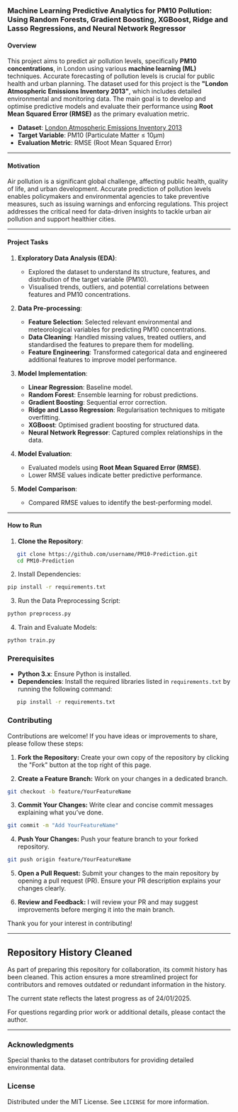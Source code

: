 ### Machine Learning Predictive Analytics for PM10 Pollution: Using Random Forests, Gradient Boosting, XGBoost, Ridge and Lasso Regressions, and Neural Network Regressor

#### **Overview**
This project aims to predict air pollution levels, specifically **PM10 concentrations**, in London using various **machine learning (ML)** techniques. Accurate forecasting of pollution levels is crucial for public health and urban planning. The dataset used for this project is the **"London Atmospheric Emissions Inventory 2013"**, which includes detailed environmental and monitoring data. The main goal is to develop and optimise predictive models and evaluate their performance using **Root Mean Squared Error (RMSE)** as the primary evaluation metric. 

- **Dataset**: [London Atmospheric Emissions Inventory 2013](https://data.london.gov.uk/dataset/london-atmospheric-emissions-inventory-2013)
- **Target Variable**: PM10 (Particulate Matter ≤ 10µm)
- **Evaluation Metric**: RMSE (Root Mean Squared Error)

---

#### **Motivation**
Air pollution is a significant global challenge, affecting public health, quality of life, and urban development. Accurate prediction of pollution levels enables policymakers and environmental agencies to take preventive measures, such as issuing warnings and enforcing regulations. This project addresses the critical need for data-driven insights to tackle urban air pollution and support healthier cities.

---

#### **Project Tasks**

1. **Exploratory Data Analysis (EDA)**:
   - Explored the dataset to understand its structure, features, and distribution of the target variable (PM10).
   - Visualised trends, outliers, and potential correlations between features and PM10 concentrations.

2. **Data Pre-processing**:
   - **Feature Selection**: Selected relevant environmental and meteorological variables for predicting PM10 concentrations.
   - **Data Cleaning**: Handled missing values, treated outliers, and standardised the features to prepare them for modelling.
   - **Feature Engineering**: Transformed categorical data and engineered additional features to improve model performance.

3. **Model Implementation**:
   - **Linear Regression**: Baseline model.
   - **Random Forest**: Ensemble learning for robust predictions.
   - **Gradient Boosting**: Sequential error correction.
   - **Ridge and Lasso Regression**: Regularisation techniques to mitigate overfitting.
   - **XGBoost**: Optimised gradient boosting for structured data.
   - **Neural Network Regressor**: Captured complex relationships in the data.

4. **Model Evaluation**:
   - Evaluated models using **Root Mean Squared Error (RMSE)**.
   - Lower RMSE values indicate better predictive performance.

5. **Model Comparison**:
   - Compared RMSE values to identify the best-performing model.
---

#### **How to Run**

1. **Clone the Repository**:
```bash
   git clone https://github.com/username/PM10-Prediction.git
   cd PM10-Prediction
```
2. Install Dependencies:

```bash
pip install -r requirements.txt
```
3. Run the Data Preprocessing Script:
```bash
python preprocess.py
```

4. Train and Evaluate Models:
```bash
python train.py
```
### Prerequisites
- **Python 3.x**: Ensure Python is installed. 
- **Dependencies**: Install the required libraries listed in `requirements.txt` by running the following command:
```bash
   pip install -r requirements.txt
``` 

### Contributing
Contributions are welcome! If you have ideas or improvements to share, please follow these steps:

1. **Fork the Repository:**
Create your own copy of the repository by clicking the "Fork" button at the top right of this page.

2. **Create a Feature Branch:**
Work on your changes in a dedicated branch.

```bash
git checkout -b feature/YourFeatureName
```
3. **Commit Your Changes:**
Write clear and concise commit messages explaining what you’ve done.

```bash
git commit -m "Add YourFeatureName"
```
4. **Push Your Changes:**
Push your feature branch to your forked repository.
```bash
git push origin feature/YourFeatureName
```
5. **Open a Pull Request:**
Submit your changes to the main repository by opening a pull request (PR). Ensure your PR description explains your changes clearly.

6. **Review and Feedback:**
I will review your PR and may suggest improvements before merging it into the main branch.

Thank you for your interest in contributing!

---
## Repository History Cleaned

As part of preparing this repository for collaboration, its commit history has been cleaned. This action ensures a more streamlined project for contributors and removes outdated or redundant information in the history. 

The current state reflects the latest progress as of 24/01/2025.

For questions regarding prior work or additional details, please contact the author.

---

### Acknowledgments
Special thanks to the dataset contributors for providing detailed environmental data.

### License

Distributed under the MIT License. See `LICENSE` for more information.

